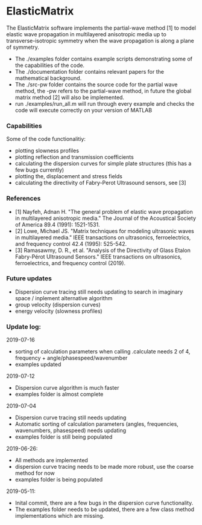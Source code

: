 # ElasticMatrix
The ElasticMatrix software implements the partial-wave method [1] to model elastic wave propagation in multilayered anisotropic media up to transverse-isotropic symmetry when the wave propagation is along a plane of symmetry.

- The ./examples folder contains example scripts demonstrating some of the capabilities of the code.
- The ./documentation folder contains relevant papers for the mathematical background.
- The ./src-pw folder contains the source code for the partial wave method, the -pw refers to the partial-wave method, in future the global matrix method [2] will also be implemented.
- run ./examples/run_all.m  will run through every example and checks the code will execute correctly on your version of MATLAB

### Capabilities
Some of the code functionalitiy:
- plotting slowness profiles
- plotting reflection and transmission coefficients
- calculating the dispersion curves for simple plate structures (this has a few bugs currently)
- plotting the, displacement and stress fields
- calculating the directivity of Fabry-Perot Ultrasound sensors, see [3]

### References
- [1] Nayfeh, Adnan H. "The general problem of elastic wave propagation in multilayered anisotropic media." The Journal of the Acoustical Society of America 89.4 (1991): 1521-1531.
- [2] Lowe, Michael JS. "Matrix techniques for modeling ultrasonic waves in multilayered media." IEEE transactions on ultrasonics, ferroelectrics, and frequency control 42.4 (1995): 525-542.
- [3] Ramasawmy, D. R., et al. "Analysis of the Directivity of Glass Etalon Fabry-Pérot Ultrasound Sensors." IEEE transactions on ultrasonics, ferroelectrics, and frequency control (2019).

### Future updates
- Dispersion curve tracing still needs updating to search in imaginary space / inplement alternative algorithm
- group velocity (dispersion curves)
- energy velocity (slowness profiles)

### Update log:
2019-07-16
- sorting of calculation parameters when calling .calculate needs 2 of 4, frequency + angle/phasespeed/wavenumber
- examples updated

2019-07-12
- Dispersion curve algorithm is much faster
- examples folder is almost complete

2019-07-04
- Dispersion curve tracing still needs updating
- Automatic sorting of calculation parameters (angles, frequencies, wavenumbers, phasespeed) needs updating
- examples folder is still being populated

2019-06-26: 
- All methods are implemented 
- dispersion curve tracing needs to be made more robust, use the coarse method for now
- examples folder is being populated

2019-05-11:
- Inital commit, there are a few bugs in the dispersion curve functionality.
- The examples folder needs to be updated, there are a few class method implementations which are missing.              

